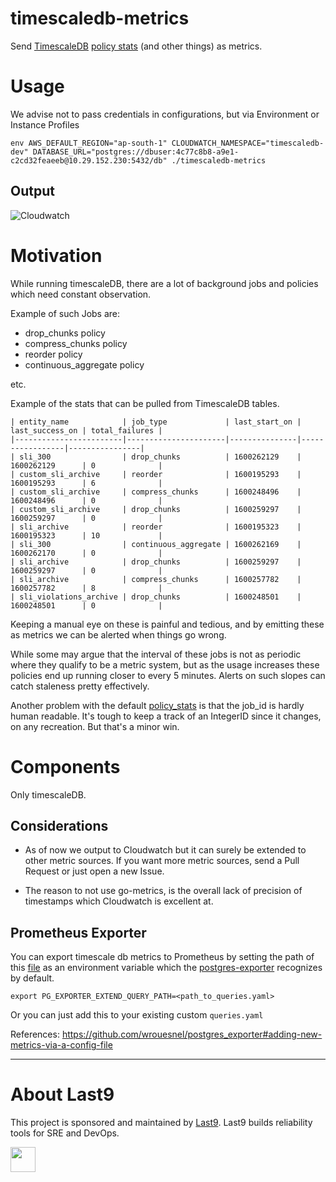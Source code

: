 # timescaledb-metrics

Send [TimescaleDB](https://github.com/timescale/timescaledb)
[policy stats](https://docs.timescale.com/latest/api#timescaledb_information-policy_stats)
(and other things) as metrics.

# Usage

We advise not to pass credentials in configurations, but via Environment or
Instance Profiles

`env AWS_DEFAULT_REGION="ap-south-1" CLOUDWATCH_NAMESPACE="timescaledb-dev" DATABASE_URL="postgres://dbuser:4c77c8b8-a9e1-c2cd32feaeeb@10.29.152.230:5432/db" ./timescaledb-metrics`

## Output

![Cloudwatch](cloudwatch.png)

# Motivation

While running timescaleDB, there are a lot of background jobs and policies which
need constant observation.

Example of such Jobs are:

- drop_chunks policy
- compress_chunks policy
- reorder policy
- continuous_aggregate policy

etc.

Example of the stats that can be pulled from TimescaleDB tables.

```
| entity_name            | job_type             | last_start_on | last_success_on | total_failures |
|------------------------|----------------------|---------------|-----------------|----------------|
| sli_300                | drop_chunks          | 1600262129    | 1600262129      | 0              |
| custom_sli_archive     | reorder              | 1600195293    | 1600195293      | 6              |
| custom_sli_archive     | compress_chunks      | 1600248496    | 1600248496      | 0              |
| custom_sli_archive     | drop_chunks          | 1600259297    | 1600259297      | 0              |
| sli_archive            | reorder              | 1600195323    | 1600195323      | 10             |
| sli_300                | continuous_aggregate | 1600262169    | 1600262170      | 0              |
| sli_archive            | drop_chunks          | 1600259297    | 1600259297      | 0              |
| sli_archive            | compress_chunks      | 1600257782    | 1600257782      | 8              |
| sli_violations_archive | drop_chunks          | 1600248501    | 1600248501      | 0              |
```

Keeping a manual eye on these is painful and tedious, and by emitting these as
metrics we can be alerted when things go wrong.

While some may argue that the interval of these jobs is not as periodic where
they qualify to be a metric system, but as the usage increases these policies
end up running closer to every 5 minutes. Alerts on such slopes can catch
staleness pretty effectively.

Another problem with the default
[policy_stats](https://docs.timescale.com/latest/api#timescaledb_information-policy_stats)
is that the job_id is hardly human readable. It's tough to keep a track of an
IntegerID since it changes, on any recreation. But that's a minor win.

# Components

Only timescaleDB.

## Considerations

- As of now we output to Cloudwatch but it can surely be extended to other
  metric sources. If you want more metric sources, send a Pull Request or just
  open a new Issue.

- The reason to not use go-metrics, is the overall lack of precision of
  timestamps which Cloudwatch is excellent at.

## Prometheus Exporter

You can export timescale db metrics to Prometheus by setting the path of this
[file](./postgres_exporter/queries.yaml) as an environment variable which the
[postgres-exporter](https://github.com/wrouesnel/postgres_exporter) recognizes
by default.

`export PG_EXPORTER_EXTEND_QUERY_PATH=<path_to_queries.yaml>`

Or you can just add this to your existing custom `queries.yaml`

References:
https://github.com/wrouesnel/postgres_exporter#adding-new-metrics-via-a-config-file

---

# About Last9 

This project is sponsored and maintained by [Last9](https://last9.io). Last9 builds reliability tools for SRE and DevOps.

<img src="https://last9.github.io/assets/email-logo-green.png" alt="" loading="lazy" height="40px" />

